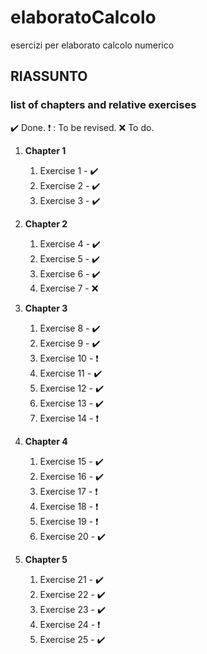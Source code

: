 # elaboratoCalcolo
esercizi per elaborato calcolo numerico

## RIASSUNTO 

### list of chapters and relative exercises ###

:heavy_check_mark: Done.
:heavy_exclamation_mark: : To be revised.
:x: To do.

1. **Chapter 1**
    1. Exercise 1 - :heavy_check_mark:
    1. Exercise 2 - :heavy_check_mark:
    1. Exercise 3 - :heavy_check_mark:

2. **Chapter 2**
    
    1. Exercise 4 - :heavy_check_mark:
    1. Exercise 5 - :heavy_check_mark:
    1. Exercise 6 - :heavy_check_mark:
    1. Exercise 7 - :x:

3. **Chapter 3**
    
    1. Exercise 8 - :heavy_check_mark:
    2. Exercise 9 - :heavy_check_mark:
    3. Exercise 10 - :heavy_exclamation_mark:
    4. Exercise 11 - :heavy_check_mark:
    5. Exercise 12 - :heavy_check_mark:
    6. Exercise 13 - :heavy_check_mark:
    7. Exercise 14 - :heavy_exclamation_mark:

4. **Chapter 4**
    
    1. Exercise 15 - :heavy_check_mark:
    2. Exercise 16 - :heavy_check_mark:
    3. Exercise 17 - :heavy_exclamation_mark:
    4. Exercise 18 - :heavy_exclamation_mark:
    5. Exercise 19 - :heavy_exclamation_mark:
    6. Exercise 20 - :heavy_check_mark:


5. **Chapter 5**
     
     1. Exercise 21 - :heavy_check_mark:
     2. Exercise 22 - :heavy_check_mark:
     3. Exercise 23 - :heavy_check_mark:
     4. Exercise 24 - :heavy_exclamation_mark:
     5. Exercise 25 - :heavy_check_mark:
   
